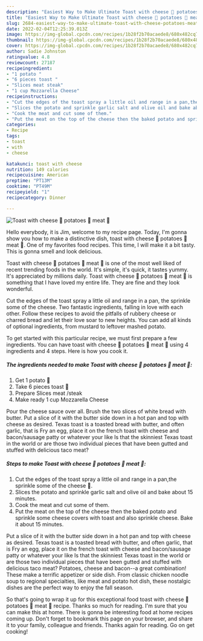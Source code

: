 ```yaml
---
description: "Easiest Way to Make Ultimate Toast with cheese 🧀 potatoes 🥔 meat 🍖"
title: "Easiest Way to Make Ultimate Toast with cheese 🧀 potatoes 🥔 meat 🍖"
slug: 2684-easiest-way-to-make-ultimate-toast-with-cheese-potatoes-meat
date: 2022-02-04T12:25:39.013Z
image: https://img-global.cpcdn.com/recipes/1b28f2b70acaede8/680x482cq70/toast-with-cheese-potatoes-meat-recipe-main-photo.jpg
thumbnail: https://img-global.cpcdn.com/recipes/1b28f2b70acaede8/680x482cq70/toast-with-cheese-potatoes-meat-recipe-main-photo.jpg
cover: https://img-global.cpcdn.com/recipes/1b28f2b70acaede8/680x482cq70/toast-with-cheese-potatoes-meat-recipe-main-photo.jpg
author: Sadie Johnston
ratingvalue: 4.8
reviewcount: 27187
recipeingredient:
- "1 potato "
- "6 pieces toast "
- "Slices meat steak"
- "1 cup Mozzarella Cheese"
recipeinstructions:
- "Cut the edges of the toast spray a little oil and range in a pan,the sprinkle some of the cheese 🧀."
- "Slices the potato and sprinkle garlic salt and olive oil and bake about 15 minutes."
- "Cook the meat and cut some of them."
- "Put the meat on the top of the cheese then the baked potato and sprinkle some cheese covers with toast and also sprinkle cheese. Bake it about 15 minutes."
categories:
- Recipe
tags:
- toast
- with
- cheese

katakunci: toast with cheese 
nutrition: 149 calories
recipecuisine: American
preptime: "PT13M"
cooktime: "PT49M"
recipeyield: "1"
recipecategory: Dinner

---
```



![Toast with cheese 🧀 potatoes 🥔 meat 🍖](https://img-global.cpcdn.com/recipes/1b28f2b70acaede8/680x482cq70/toast-with-cheese-potatoes-meat-recipe-main-photo.jpg)

Hello everybody, it is Jim, welcome to my recipe page. Today, I'm gonna show you how to make a distinctive dish, toast with cheese 🧀 potatoes 🥔 meat 🍖. One of my favorites food recipes. This time, I will make it a bit tasty. This is gonna smell and look delicious.

Toast with cheese 🧀 potatoes 🥔 meat 🍖 is one of the most well liked of recent trending foods in the world. It's simple, it's quick, it tastes yummy. It's appreciated by millions daily. Toast with cheese 🧀 potatoes 🥔 meat 🍖 is something that I have loved my entire life. They are fine and they look wonderful.

Cut the edges of the toast spray a little oil and range in a pan, the sprinkle some of the cheese. Two fantastic ingredients, falling in love with each other. Follow these recipes to avoid the pitfalls of rubbery cheese or charred bread and let their love soar to new heights. You can add all kinds of optional ingredients, from mustard to leftover mashed potato.


To get started with this particular recipe, we must first prepare a few ingredients. You can have toast with cheese 🧀 potatoes 🥔 meat 🍖 using 4 ingredients and 4 steps. Here is how you cook it.

<!--inarticleads1-->

##### The ingredients needed to make Toast with cheese 🧀 potatoes 🥔 meat 🍖:

1. Get 1 potato 🥔
1. Take 6 pieces toast 🍞
1. Prepare Slices meat /steak
1. Make ready 1 cup Mozzarella Cheese


Pour the cheese sauce over all. Brush the two slices of white bread with butter. Put a slice of it with the butter side down in a hot pan and top with cheese as desired. Texas toast is a toasted bread with butter, and often garlic, that is Fry an egg, place it on the french toast with cheese and bacon/sausage patty or whatever your like Is that the skinniest Texas toast in the world or are those two individual pieces that have been gutted and stuffed with delicious taco meat? 

<!--inarticleads2-->

##### Steps to make Toast with cheese 🧀 potatoes 🥔 meat 🍖:

1. Cut the edges of the toast spray a little oil and range in a pan,the sprinkle some of the cheese 🧀.
1. Slices the potato and sprinkle garlic salt and olive oil and bake about 15 minutes.
1. Cook the meat and cut some of them.
1. Put the meat on the top of the cheese then the baked potato and sprinkle some cheese covers with toast and also sprinkle cheese. Bake it about 15 minutes.


Put a slice of it with the butter side down in a hot pan and top with cheese as desired. Texas toast is a toasted bread with butter, and often garlic, that is Fry an egg, place it on the french toast with cheese and bacon/sausage patty or whatever your like Is that the skinniest Texas toast in the world or are those two individual pieces that have been gutted and stuffed with delicious taco meat? Potatoes, cheese and bacon--a great combination! These make a terrific appetizer or side dish. From classic chicken noodle soup to regional specialties, like meat and potato hot dish, these nostalgic dishes are the perfect way to enjoy the fall season. 

So that's going to wrap it up for this exceptional food toast with cheese 🧀 potatoes 🥔 meat 🍖 recipe. Thanks so much for reading. I'm sure that you can make this at home. There is gonna be interesting food at home recipes coming up. Don't forget to bookmark this page on your browser, and share it to your family, colleague and friends. Thanks again for reading. Go on get cooking!
